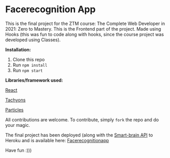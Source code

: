 # Facerecognition App

This is the final project for the ZTM course:
The Complete Web Developer in 2021: Zero to Mastery. This is the Frontend part of the project. Made using Hooks (this was fun to code along with hooks, since the course project was developed using Classes).

**Installation:**
1. Clone this repo
2. Run `npm install`
3. Run `npm start`

**Libraries/framework used:**


[React](https://reactjs.org/)

[Tachyons](https://tachyons.io/)

[Particles](https://particles.js.org/)

All contributions are welcome. To contribute, simply `fork` the repo and do your magic.

The final project has been deployed (along with the [Smart-brain API](https://github.com/obleey/smart-brain-api) to Heroku and is available here:
[Facerecognitionapp](https://miha-facerecognitionapp.herokuapp.com/)

Have fun :)))
